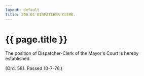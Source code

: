 ```yaml
---
layout: default 
title: 290.01 DISPATCHER-CLERK.
---
```


{{ page.title }}
================

The position of Dispatcher-Clerk of the Mayor's Court is hereby
established.

(Ord. 581. Passed 10-7-76.)
